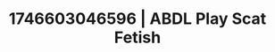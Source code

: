 ---
categories:
- Curvy goddess
- Kinky dreams
- AI-generated
- Whipped cream play
- Sultry voice
- ASMR
- Curvy bodies
- Cosplay
image: /assets/images/1746603046596.jpg
layout: post
seo:
  description: Featured content with exclusive ABDL Play, Scat Fetish. HD images available.
  keywords: ABDL Play, Scat Fetish
  og_image: /assets/images/1746603046596.jpg
  schema_type: VisualArtwork
tags:
- ABDL Play
- Scat Fetish
- '#1746603046596'
title: 1746603046596 | ABDL Play Scat Fetish
---